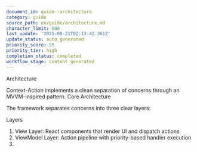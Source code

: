 ```yaml
---
document_id: guide--architecture
category: guide
source_path: en/guide/architecture.md
character_limit: 500
last_update: '2025-08-21T02:13:42.361Z'
update_status: auto_generated
priority_score: 95
priority_tier: high
completion_status: completed
workflow_stage: content_generated
---
```

Architecture

Context-Action implements a clean separation of concerns through an MVVM-inspired pattern. Core Architecture

The framework separates concerns into three clear layers:

Layers

1. View Layer: React components that render UI and dispatch actions
2. ViewModel Layer: Action pipeline with priority-based handler execution  
3.
